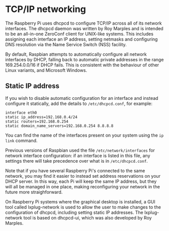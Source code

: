 # TCP/IP networking

The Raspberry Pi uses dhcpcd to configure TCP/IP across all of its network interfaces. The dhcpcd daemon was written by Roy Marples and is intended to be an all-in-one ZeroConf client for UNIX-like systems. This includes assigning each interface an IP address, setting netmasks and configuring DNS resolution via the Name Service Switch (NSS) facility. 

By default, Raspbian attempts to automatically configure all network interfaces by DHCP, falling back to automatic private addresses in the range 169.254.0.0/16 if DHCP fails. This is consistent with the behaviour of other Linux variants, and Microsoft Windows.

## Static IP address

If you wish to disable automatic configuration for an interface and instead configure it statically, add the details to `/etc/dhcpcd.conf`, for example:

```
interface eth0
static ip_address=192.168.0.4/24	
static routers=192.168.0.254
static domain_name_servers=192.168.0.254 8.8.8.8
```

You can find the name of the interfaces present on your system using the `ip link` command.

Previous versions of Raspbian used the file `/etc/network/interfaces` for network interface configuration: if an interface is listed in  this file, any settings there will take precedence over what is in `/etc/dhcpcd.conf`.

Note that if you have several Raspberry Pi's connected to the same network, you may find it easier to instead set address reservations on your DHCP server. In this way, each Pi will keep the same IP address, but they will all be managed in one place, making reconfiguring your network in the future more straighforward.

On Raspberry Pi systems where the graphical desktop is installed, a GUI tool called lxplug-network is used to allow the user to make changes to the configuration of dhcpcd, including setting static IP addresses. The lxplug-network tool is based on dhcpcd-ui, which was also developed by Roy Marples.
